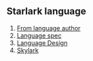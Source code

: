 ## Starlark language
1. [From language author](https://laurent.le-brun.eu/blog/an-overview-of-starlark)
2. [Language spec](https://github.com/bazelbuild/starlark/blob/master/spec.md)
3. [Language Design](https://github.com/bazelbuild/starlark/blob/master/design.md)
4. [Skylark](https://buck.build/concept/skylark.html)
